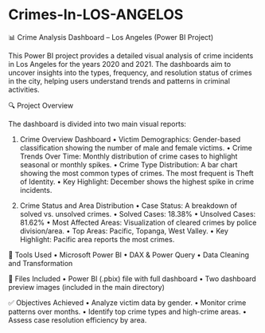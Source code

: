 # Crimes-In-LOS-ANGELOS
 
📊 Crime Analysis Dashboard – Los Angeles (Power BI Project)

This Power BI project provides a detailed visual analysis of crime incidents in Los Angeles for the years 2020 and 2021. The dashboards aim to uncover insights into the types, frequency, and resolution status of crimes in the city, helping users understand trends and patterns in criminal activities.

🔍 Project Overview

The dashboard is divided into two main visual reports:

1. Crime Overview Dashboard
	•	Victim Demographics: Gender-based classification showing the number of male and female victims.
	•	Crime Trends Over Time: Monthly distribution of crime cases to highlight seasonal or monthly spikes.
	•	Crime Type Distribution: A bar chart showing the most common types of crimes. The most frequent is Theft of Identity.
	•	Key Highlight: December shows the highest spike in crime incidents.

2. Crime Status and Area Distribution
	•	Case Status: A breakdown of solved vs. unsolved crimes.
	•	Solved Cases: 18.38%
	•	Unsolved Cases: 81.62%
	•	Most Affected Areas: Visualization of cleared crimes by police division/area.
	•	Top Areas: Pacific, Topanga, West Valley.
	•	Key Highlight: Pacific area reports the most crimes.

📌 Tools Used
	•	Microsoft Power BI
	•	DAX & Power Query
	•	Data Cleaning and Transformation

📁 Files Included
	•	Power BI (.pbix) file with full dashboard
	•	Two dashboard preview images (included in the main directory)

✅ Objectives Achieved
	•	Analyze victim data by gender.
	•	Monitor crime patterns over months.
	•	Identify top crime types and high-crime areas.
	•	Assess case resolution efficiency by area.
